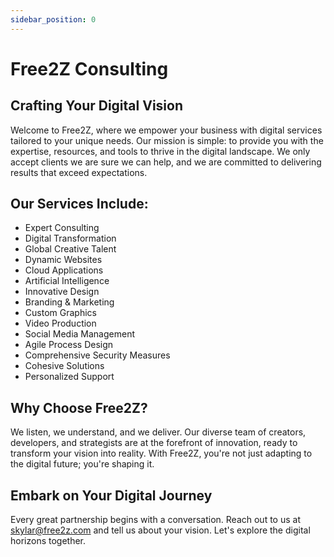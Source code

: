 ```yaml
---
sidebar_position: 0
---
```


# Free2Z Consulting

## Crafting Your Digital Vision

Welcome to Free2Z, where we empower your business with digital services tailored to your unique needs. Our mission is simple: to provide you with the expertise, resources, and tools to thrive in the digital landscape. We only accept clients we are sure we can help, and we are committed to delivering results that exceed expectations.

## Our Services Include:

- Expert Consulting
- Digital Transformation
- Global Creative Talent
- Dynamic Websites
- Cloud Applications
- Artificial Intelligence
- Innovative Design
- Branding & Marketing
- Custom Graphics
- Video Production
- Social Media Management
- Agile Process Design
- Comprehensive Security Measures
- Cohesive Solutions
- Personalized Support

## Why Choose Free2Z?

We listen, we understand, and we deliver. Our diverse team of creators, developers, and strategists are at the forefront of innovation, ready to transform your vision into reality. With Free2Z, you're not just adapting to the digital future; you're shaping it.

## Embark on Your Digital Journey

Every great partnership begins with a conversation. Reach out to us at [skylar@free2z.com](mailto:skylar@free2z.com) and tell us about your vision. Let's explore the digital horizons together.
